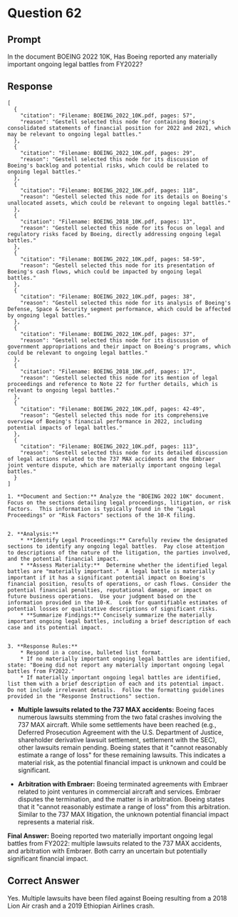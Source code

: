 # Question 62

## Prompt

In the document BOEING 2022 10K, Has Boeing reported any materially important ongoing legal battles from FY2022?

## Response

```results
[
  {
    "citation": "Filename: BOEING_2022_10K.pdf, pages: 57",
    "reason": "Gestell selected this node for containing Boeing's consolidated statements of financial position for 2022 and 2021, which may be relevant to ongoing legal battles."
  },
  {
    "citation": "Filename: BOEING_2022_10K.pdf, pages: 29",
    "reason": "Gestell selected this node for its discussion of Boeing's backlog and potential risks, which could be related to ongoing legal battles."
  },
  {
    "citation": "Filename: BOEING_2022_10K.pdf, pages: 118",
    "reason": "Gestell selected this node for its details on Boeing's unallocated assets, which could be relevant to ongoing legal battles."
  },
  {
    "citation": "Filename: BOEING_2018_10K.pdf, pages: 13",
    "reason": "Gestell selected this node for its focus on legal and regulatory risks faced by Boeing, directly addressing ongoing legal battles."
  },
  {
    "citation": "Filename: BOEING_2022_10K.pdf, pages: 58-59",
    "reason": "Gestell selected this node for its presentation of Boeing's cash flows, which could be impacted by ongoing legal battles."
  },
  {
    "citation": "Filename: BOEING_2022_10K.pdf, pages: 38",
    "reason": "Gestell selected this node for its analysis of Boeing's Defense, Space & Security segment performance, which could be affected by ongoing legal battles."
  },
  {
    "citation": "Filename: BOEING_2022_10K.pdf, pages: 37",
    "reason": "Gestell selected this node for its discussion of government appropriations and their impact on Boeing's programs, which could be relevant to ongoing legal battles."
  },
  {
    "citation": "Filename: BOEING_2018_10K.pdf, pages: 17",
    "reason": "Gestell selected this node for its mention of legal proceedings and reference to Note 22 for further details, which is relevant to ongoing legal battles."
  },
  {
    "citation": "Filename: BOEING_2022_10K.pdf, pages: 42-49",
    "reason": "Gestell selected this node for its comprehensive overview of Boeing's financial performance in 2022, including potential impacts of legal battles."
  },
  {
    "citation": "Filename: BOEING_2022_10K.pdf, pages: 113",
    "reason": "Gestell selected this node for its detailed discussion of legal actions related to the 737 MAX accidents and the Embraer joint venture dispute, which are materially important ongoing legal battles."
  }
]
```

```cot
1. **Document and Section:** Analyze the "BOEING 2022 10K" document. Focus on the sections detailing legal proceedings, litigation, or risk factors.  This information is typically found in the "Legal Proceedings" or "Risk Factors" sections of the 10-K filing.


2. **Analysis:**
    * **Identify Legal Proceedings:** Carefully review the designated sections to identify any ongoing legal battles.  Pay close attention to descriptions of the nature of the litigation, the parties involved, and the potential financial impact.
    * **Assess Materiality:**  Determine whether the identified legal battles are "materially important."  A legal battle is materially important if it has a significant potential impact on Boeing's financial position, results of operations, or cash flows. Consider the potential financial penalties, reputational damage, or impact on future business operations.  Use your judgment based on the information provided in the 10-K.  Look for quantifiable estimates of potential losses or qualitative descriptions of significant risks.
    * **Summarize Findings:** Concisely summarize the materially important ongoing legal battles, including a brief description of each case and its potential impact.


3. **Response Rules:**
    * Respond in a concise, bulleted list format.
    * If no materially important ongoing legal battles are identified, state: "Boeing did not report any materially important ongoing legal battles from FY2022."
    * If materially important ongoing legal battles are identified, list them with a brief description of each and its potential impact.  Do not include irrelevant details.  Follow the formatting guidelines provided in the "Response Instructions" section.

```

- **Multiple lawsuits related to the 737 MAX accidents:** Boeing faces numerous lawsuits stemming from the two fatal crashes involving the 737 MAX aircraft. While some settlements have been reached (e.g., Deferred Prosecution Agreement with the U.S. Department of Justice, shareholder derivative lawsuit settlement, settlement with the SEC), other lawsuits remain pending. Boeing states that it "cannot reasonably estimate a range of loss" for these remaining lawsuits. This indicates a material risk, as the potential financial impact is unknown and could be significant.

- **Arbitration with Embraer:** Boeing terminated agreements with Embraer related to joint ventures in commercial aircraft and services. Embraer disputes the termination, and the matter is in arbitration. Boeing states that it "cannot reasonably estimate a range of loss" from this arbitration. Similar to the 737 MAX litigation, the unknown potential financial impact represents a material risk.

**Final Answer:** Boeing reported two materially important ongoing legal battles from FY2022: multiple lawsuits related to the 737 MAX accidents, and arbitration with Embraer. Both carry an uncertain but potentially significant financial impact.

## Correct Answer

Yes. Multiple lawsuits have been filed against Boeing resulting from a 2018 Lion Air crash and a 2019 Ethiopian Airlines crash.
